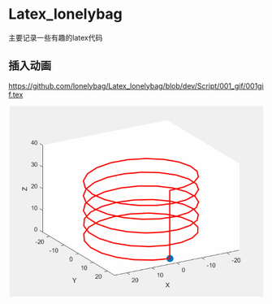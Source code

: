 # Latex_lonelybag
主要记录一些有趣的latex代码

## 插入动画
https://github.com/lonelybag/Latex_lonelybag/blob/dev/Script/001_gif/001gif.tex
<div align=center><img width="500" src="https://github.com/lonelybag/MATLAB_DEMO/blob/develope/02_results/006.gif"/></div>